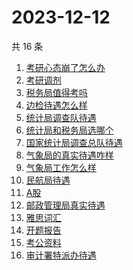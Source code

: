 # 2023-12-12

共 16 条

<!-- BEGIN -->
<!-- 最后更新时间 Tue Dec 12 2023 17:09:19 GMT+0800 (China Standard Time) -->

1. [考研心态崩了怎么办](https://www.zhihu.com/search?q=考研心态崩了怎么办)
1. [考研调剂](https://www.zhihu.com/search?q=考研调剂)
1. [税务局值得考吗](https://www.zhihu.com/search?q=税务局值得考吗)
1. [边检待遇怎么样](https://www.zhihu.com/search?q=边检待遇怎么样)
1. [统计局调查队待遇](https://www.zhihu.com/search?q=统计局调查队待遇)
1. [统计局和税务局选哪个](https://www.zhihu.com/search?q=统计局和税务局选哪个)
1. [国家统计局调查总队待遇](https://www.zhihu.com/search?q=国家统计局调查总队待遇)
1. [气象局的真实待遇咋样](https://www.zhihu.com/search?q=气象局的真实待遇咋样)
1. [气象局工作怎么样](https://www.zhihu.com/search?q=气象局工作怎么样)
1. [民航局待遇](https://www.zhihu.com/search?q=民航局待遇)
1. [A股](https://www.zhihu.com/search?q=A股)
1. [邮政管理局真实待遇](https://www.zhihu.com/search?q=邮政管理局真实待遇)
1. [雅思词汇](https://www.zhihu.com/search?q=雅思词汇)
1. [开题报告](https://www.zhihu.com/search?q=开题报告)
1. [考公资料](https://www.zhihu.com/search?q=考公资料)
1. [审计署特派办待遇](https://www.zhihu.com/search?q=审计署特派办待遇)

<!-- END -->
